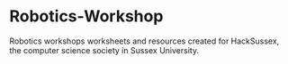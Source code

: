 # Robotics-Workshop
Robotics workshops worksheets and resources created for HackSussex, the computer science society in Sussex University. 
